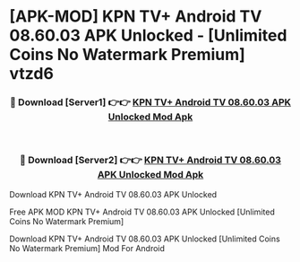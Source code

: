 # [APK-MOD] KPN TV+ Android TV 08.60.03 APK Unlocked - [Unlimited Coins No Watermark Premium] vtzd6



<div align="center">
<h3>🔴 Download [Server1] 👉👉 <a href="https://momento.my/?title=KPN_TV+_Android_TV_08.60.03_APK_Unlocked">KPN TV+ Android TV 08.60.03 APK Unlocked Mod Apk</a></h3><br>

<h3>🔴 Download [Server2] 👉👉 <a href="https://momento.my/?title=KPN_TV+_Android_TV_08.60.03_APK_Unlocked">KPN TV+ Android TV 08.60.03 APK Unlocked Mod Apk</a></h3>
</div>



Download KPN TV+ Android TV 08.60.03 APK Unlocked 

Free APK MOD KPN TV+ Android TV 08.60.03 APK Unlocked [Unlimited Coins No Watermark Premium]

Download KPN TV+ Android TV 08.60.03 APK Unlocked [Unlimited Coins No Watermark Premium] Mod For Android
